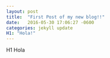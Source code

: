 ```yaml
---
layout: post
title:  "First Post of my new blog!!"
date:   2016-05-30 17:06:27 -0600
categories: jekyll update
H1: "Hola!"
---
```

H1 Hola

[jekyll-docs]: http://jekyllrb.com/docs/home
[jekyll-gh]:   https://github.com/jekyll/jekyll
[jekyll-talk]: https://talk.jekyllrb.com/
